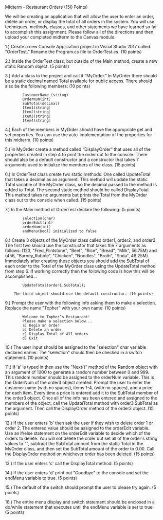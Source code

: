 ﻿Midterm - Restaurant Orders (150 Points)

 We will be creating an application that will allow the user to enter an order, 
 delete an order, or display the total of all orders in the system. 
 You will use techniques, methods, classes, and other statements we have 
 learned so far to accomplish this assignment. 
 Please follow all of the directions and then upload your completed midterm 
 to the Canvas module.



1.)    Create a new Console Application project in Visual Studio 2017 
        called “OrderTest.” Rename the Program.cs file to 
        OrderTest.cs. (10 points)

2.)    Inside the OrderTest class, but outside of the Main method, 
        create a new static Random object. (5 points)

3.)    Add a class to the project and call it “MyOrder.” In MyOrder there 
        should be a static decimal named Total available for public access. 
        There should also be the following members: (10 points)
            
            CustomerName (string)
            OrderNum(int)
            SubTotal(decimal)
            Item1(string)
            Item2(string)
            Item3(string)
            Item4(string)

4.)    Each of the members in MyOrder should have the appropriate get and set 
        properties. You can use the auto-implementation of the properties for this 
        midterm. (10 points)

5.)    In MyOrder create a method called “DisplayOrder” that uses all of the
        properties created in step 4 to print the order out to the console. 
        There should also be a default constructor and a constructor that takes
        7 arguments used to initialize the members of the class. (15 points)

6.)    In OrderTest class create two static methods: One called UpdateTotal
        that takes a decimal as an argument. This method will update the static
        Total variable of the MyOrder class, so the decimal passed to the 
        method is added to Total. The second static method should be called 
        DisplayTotal. This method takes no arguments but prints the Total 
        from the MyOrder class out to the console when called. (15 points)

7.)    In the Main method of OrderTest declare the following: (5 points)
        
            selection(char)
            orderEdit(int)
            orderNum(int)
            endMenu(bool) initialized to false

8.)    Create 3 objects of the MyOrder class called order1, order2, and order3.
        The first two should use the constructor that takes the 7 arguments as 
        follows: (123, "Fred_Flintstone", "Beef", "Rice", "Bread", "Milk", 56.75M)
        and (456, "Barney_Rubble", "Chicken", "Noodles", "Broth", "Soda", 48.25M). 
        Immediately after creating these objects you should add the SubTotal of 
        each order to the Total of the MyOrder class using the UpdateTotal method 
        from step 6. If working correctly then the following code is 
        how this will be accomplished…

            UpdateTotal(order1.SubTotal);

        The third object should use the default constructor. (10 points)

9.)    Prompt the user with the following info asking them to make a selection. 
        Replace the name "Topher" with your own name: (10 points)

            Welcome to Topher’s Restaurant!
            Please make a selection below...
            a) Begin an order
            b) Delete an order
            c) Display Total of All orders
            d) Exit

10.)    The user input should be assigned to the "selection" char variable 
        declared earlier. The "selection" should then be checked in a switch 
        statement. (10 points)

11.)    If 'a' is typed in then use the "Next()" method of the Random object 
        with an argument of 1000 to generate a random number between 0 and 999.
        This random number should be assigned to the orderNum variable. This is 
        the OrderNum of the order3 object created. Prompt the user to enter the 
        customer name (with no spaces), items 1-4, (with no spaces), and a 
        price for each item. Every time a price is entered add it to the 
        SubTotal member of the order3 object. Once all of the info has been 
        entered and assigned to the members of the object, call the UpdateTotal
        method with order3.SubTotal as the argument. 
        Then call the DisplayOrder method of the order3 object. (15 points)

12.)    If the user enters 'b' then ask the user if they wish to delete order 
        1 or order 2. The entered value should be assigned to the orderEdit 
        variable. Use an if/else statement on the orderEdit variable to decide 
        which of the orders to delete. You will not delete the order but set 
        all of the order's string values to "", subtract the SubTotal amount 
        from the static Total in the MyOrder class, and then set the SubTotal 
        amount of the order to 0.00. Call the DisplayOrder method on whichever 
        order has been deleted. (15 points)

13.)    If the user enters 'c' call the DisplayTotal method. (5 points)

14.)    If the user enters 'd' print out "Goodbye" to the console 
        and set the endMenu variable to true. (5 points)

15.)    The default of the switch should prompt the user to 
        please try again. (5 points)

16.)    The entire menu display and switch statement should be enclosed in a 
        do/while statement that executes until the endMenu variable 
        is set to true. (5 points)
 
